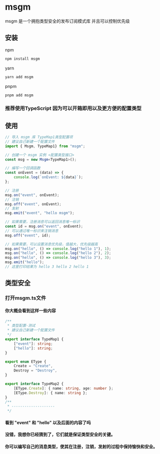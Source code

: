 # msgm
msgm 是一个拥抱类型安全的发布订阅模式库 并且可以控制优先级

## 安装
npm
```bash
npm install msgm
```
yarn
```bash
yarn add msgm
```
pnpm
```bash
pnpm add msgm
```

### 推荐使用TypeScript 因为可以开箱即用以及更方便的配置类型
## 使用
```typescript
// 导入 msgm 库 TypeMap1类型配置项
// 建议自己新建一个配置文件
import { Msgm, TypeMap1} from "msgm";

// 创建一个 msgm 实例 <配置类型接口>
const msg = new Msgm<TypeMap1>();

// 编写一个回调函数
const onEvent = (data) => {
    console.log(`onEvent: ${data}`);
};

// 注册
msg.on("event", onEvent);
// 注销
msg.off("event", onEvent);
// 发射
msg.emit("event", "hello msgm");

// 如果需要，注册消息可以返回消息唯一标识
const id = msg.on("event", onEvent);
// 可以通过唯一标识来注销消息
msg.off("event", id);

// 如果需要，可以设置消息优先级，值越大，优先级越高
msg.on("hello", () => console.log("hello 1"), 1);
msg.on("hello", () => console.log("hello 2"), 2);
msg.on("hello", () => console.log("hello 3"), 3);
msg.emit("hello");
// 这里打印结果为 hello 3 hello 2 hello 1

```
## 类型安全
### 打开msgm.ts文件
#### 你大概会看到这样一些内容
```typescript
/**
 * 类型配置-测试
 * 建议自己新建一个配置文件
 */
export interface TypeMap1 {
    ["event"]: string;
    ["hello"]: string;
}

export enum EType {
    Create = "Create",
    Destroy = "Destroy",
}

export interface TypeMap2 {
    [EType.Create]: { name: string, age: number };
    [EType.Destroy]: { name: string };
}
/**
 * --------------------
 */
```
#### 看到 "event" 和 "hello" 以及后面的内容了吗
#### 没错，我想你已经猜到了，它们就是保证类型安全的关键。
#### 你可以编写自己的消息类型，使其在注册，注销，发射的过程中保持愉快和安全。
